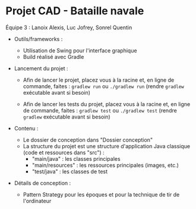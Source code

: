 # Projet CAD - Bataille navale
Équipe 3 : Lanoix Alexis, Luc Jofrey, Sonrel Quentin

- Outils/frameworks :
  - Utilisation de Swing pour l'interface graphique
  - Build réalisé avec Gradle

- Lancement du projet :
  - Afin de lancer le projet, placez vous à la racine et, en ligne de commande, faites :
    ```gradlew run``` ou ```./gradlew run``` (rendre ```gradlew``` exécutable avant si besoin) 
    
  - Afin de lancer les tests du projet, placez vous à la racine et, en ligne de commande, faites :
    ```gradlew test``` ou ```./gradlew test``` (rendre ```gradlew``` exécutable avant si besoin) 

- Contenu :
  - Le dossier de conception dans "Dossier conception"
  - La structure du projet est une structure d'application Java classique (code et ressources dans "src") :
    - "main/java"      : les classes principales
    - "main/resources" : les ressources principales (images, etc.)
    - "test/java"      : les classes de test

- Détails de conception :
  - Pattern Strategy pour les époques et pour la technique de tir de l'ordinateur
